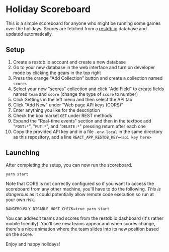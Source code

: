 # Holiday Scoreboard

This is a simple scoreboard for anyone who might be running some games over the holidays.
Scores are fetched from a [restdb.io](https://restdb.io/) database and updated automatically.

## Setup

1. Create a restdb.io account and create a new database
2. Go to your new database in the web interface and turn on developer mode by clicking the gears in the top right
3. Press the orange "Add Collection" button and create a collection named `scores`
4. Select your new "scores" collection and click "Add Field" to create fields named `team` and `score` (change the type of `score` to number)
5. Click Settings in the left menu and then select the API tab
6. Click "Add New" under "Web page API keys (CORS)"
7. Enter anything you like for the description
8. Check the box market `GET` under REST methods
9. Expand the "Real-time events" section and then in the textbox add "`POST:*`", "`PUT:*`", and "`DELETE:*`" pressing return after each one
10. Copy the provided API key and in a file `.env.local` in the same directory as this repository, add a line `REACT_APP_RESTDB_KEY=<api key here>`

## Launching

After completing the setup, you can now run the scoreboard.

    yarn start

Note that CORS is not correctly configured so if you want to access the scoreboard from any other machine, you'll have to do the following.
*This is dangerous* as it could potentially allow remote code execution so run at your own risk.

    DANGEROUSLY_DISABLE_HOST_CHECK=true yarn start

You can add/edit teams and scores from the restdb.io dashboard (it's rather mobile friendly).
You'll see new teams appear and when scores change, there's a nice animation where the team slides into its new position based on the score.

Enjoy and happy holidays!
